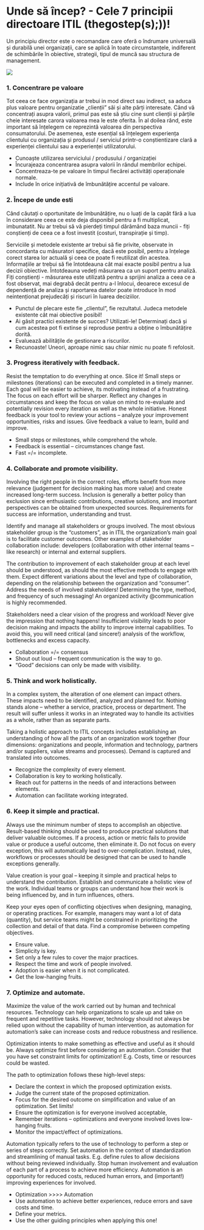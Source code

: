 # Unde să încep? - Cele 7 principii directoare ITIL \(thegostep\(s\);\)\)!

Un principiu director este o recomandare care oferă o îndrumare universală și durabilă unei organizații, care se aplică în toate circumstanțele, indiferent de schimbările în obiective, strategii, tipul de muncă sau structura de management.

![](https://i.imgur.com/iy0U6hG.png)

### 1. Concentrare pe valoare 

Tot ceea ce face organizația ar trebui in mod direct sau indirect, sa aduca plus valoare pentru organizatie „clienții” săi și alte părți interesate. Când vă concentrați asupra valorii, primul pas este să știu cine sunt clienții și părțile cheie interesate carora valoarea mea le este oferita. În al doilea rând, este important să înțelegem ce reprezintă valoarea din perspectiva consumatorului. De asemenea, este esențial să înțelegem experiența clientului cu organizația și produsul / serviciul printr-o conștientizare clară a experienței clientului sau a experienței utilizatorului.

* Cunoaște utilizarea serviciului / produsului / organizației
* Încurajeaza concentrarea asupra valorii în rândul membrilor echipei.
* Concentreaza-te pe valoare în timpul fiecărei activități operaționale normale.
* Include în orice inițiativă de îmbunătățire accentul pe valoare.

### 2. Începe de unde esti

Când căutați o oportunitate de îmbunătățire, nu o luați de la capăt fără a lua în considerare ceea ce este deja disponibil pentru a fi multiplicat, imbunatatit. Nu ar trebui să vă pierdeți timpul dărâmând baza muncii - fiți conștienți de ceea ce a fost investit \(costuri, transpirație și timp\).

Serviciile și metodele existente ar trebui să fie privite, observate in concordanta cu măsuratori specifice, dacă este posibil, pentru a înțelege corect starea lor actuală și ceea ce poate fi reutilizat din acestea. Informațiile ar trebui să fie întotdeauna cât mai exacte posibil pentru a lua decizii obiective. Întotdeauna vedeți măsurarea ca un suport pentru analiză. Fiți conștienți - măsurarea este utilizată pentru a sprijini analiza a ceea ce a fost observat, mai degrabă decât pentru a-l înlocui, deoarece excesul de dependență de analiza și raportarea datelor poate introduce în mod neintenționat prejudecăți și riscuri în luarea deciziilor.

* Punctul de plecare este fie „clientul”, fie rezultatul. Judeca metodele existente cât mai obiective posibil! 
* Ai găsit practici existente de succes? Utilizati-le! Determinați dacă și cum acestea pot fi extinse și reproduse pentru a obține o îmbunătățire dorită.
* Evaluează abilitățile de gestionare a riscurilor.
* Recunoaste! Uneori, aproape nimic sau chiar nimic nu poate fi refolosit. 

### 3. Progress iteratively with feedback.

Resist the temptation to do everything at once. Slice it! Small steps or milestones \(iterations\) can be executed and completed in a timely manner. Each goal will be easier to achieve, its motivating instead of a frustrating. The focus on each effort will be sharper. Reflect any changes in circumstances and keep the focus on value on mind to re-evaluate and potentially revision every iteration as well as the whole initiative. Honest feedback is your tool to review your actions – analyze your improvement opportunities, risks and issues. Give feedback a value to learn, build and improve.

* Small steps or milestones, while comprehend the whole.
* Feedback is essential – circumstances change fast.
* Fast =/= incomplete.

### 4. Collaborate and promote visibility.

Involving the right people in the correct roles, efforts benefit from more relevance \(judgement for decision making has more value\) and create increased long-term success. Inclusion is generally a better policy than exclusion since enthusiastic contributions, creative solutions, and important perspectives can be obtained from unexpected sources. Requirements for success are information, understanding and trust.

Identify and manage all stakeholders or groups involved. The most obvious stakeholder group is the “customers”, as in ITIL the organization’s main goal is to facilitate customer outcomes. Other examples of stakeholder collaboration include: developers \(collaboration with other internal teams – like research\) or internal and external suppliers.

The contribution to improvement of each stakeholder group at each level should be understood, as should the most effective methods to engage with them. Expect different variations about the level and type of collaboration, depending on the relationship between the organization and “consumer”. Address the needs of involved stakeholders! Determining the type, method, and frequency of such messaging! An organized activity @communication is highly recommended.

Stakeholders need a clear vision of the progress and workload! Never give the impression that nothing happens! Insufficient visibility leads to poor decision making and impacts the ability to improve internal capabilities. To avoid this, you will need critical \(and sincere!\) analysis of the workflow, bottlenecks and excess capacity.

* Collaboration =/= consensus
* Shout out loud – frequent communication is the way to go.
* “Good” decisions can only be made with visibility.

### 5. Think and work holistically.

In a complex system, the alteration of one element can impact others. These impacts need to be identified, analyzed and planned for. Nothing stands alone – whether a service, practice, process or department. The result will suffer unless it works in an integrated way to handle its activities as a whole, rather than as separate parts.

Taking a holistic approach to ITIL concepts includes establishing an understanding of how all the parts of an organization work together \(four dimensions: organizations and people, information and technology, partners and/or suppliers, value streams and processes\). Demand is captured and translated into outcomes.

* Recognize the complexity of every element.
* Collaboration is key to working holistically.
* Reach out for patterns in the needs of and interactions between elements.
* Automation can facilitate working integrated.

### 6. Keep it simple and practical.

Always use the minimum number of steps to accomplish an objective. Result-based thinking should be used to produce practical solutions that deliver valuable outcomes. If a process, action or metric fails to provide value or produce a useful outcome, then eliminate it. Do not focus on every exception, this will automatically lead to over-complication. Instead, rules, workflows or processes should be designed that can be used to handle exceptions generally.

Value creation is your goal – keeping it simple and practical helps to understand the contribution. Establish and communicate a holistic view of the work. Individual teams or groups can understand how their work is being influenced by, and in turn influences, others.

Keep your eyes open of conflicting objectives when designing, managing, or operating practices. For example, managers may want a lot of data \(quantity\), but service teams might be constrained in prioritizing the collection and detail of that data. Find a compromise between competing objectives.

* Ensure value.
* Simplicity is key.
* Set only a few rules to cover the major practices.
* Respect the time and work of people involved.
* Adoption is easier when it is not complicated.
* Get the low-hanging fruits.

### 7. Optimize and automate.

Maximize the value of the work carried out by human and technical resources. Technology can help organizations to scale up and take on frequent and repetitive tasks. However, technology should not always be relied upon without the capability of human intervention, as automation for automation’s sake can increase costs and reduce robustness and resilience.

Optimization intents to make something as effective and useful as it should be. Always optimize first before considering an automation. Consider that you have set constraint limits for optimization! E.g. Costs, time or resources could be wasted.

The path to optimization follows these high-level steps:

* Declare the context in which the proposed optimization exists.
* Judge the current state of the proposed optimization.
* Focus for the desired outcome on simplification and value of an optimization. Set limits!
* Ensure the optimization is for everyone involved acceptable,
* Remember iterations – optimizations and everyone involved loves low-hanging fruits.
* Monitor the impact/effect of optimizations.

Automation typically refers to the use of technology to perform a step or series of steps correctly. Set automation in the context of standardization and streamlining of manual tasks. E.g. define rules to allow decisions without being reviewed individually. Stop human involvement and evaluation of each part of a process to achieve more efficiency. Automation is an opportunity for reduced costs, reduced human errors, and \(important!\) improving experiences for involved.

* Optimization &gt;&gt;&gt;&gt; Automation
* Use automation to achieve better experiences, reduce errors and save costs and time.
* Define your metrics.
* Use the other guiding principles when applying this one!

